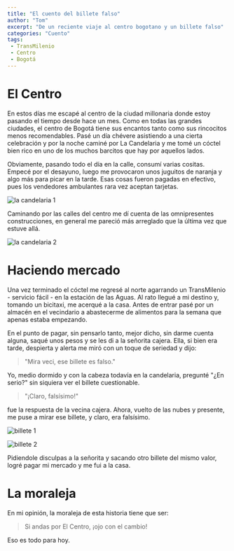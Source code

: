 ```yaml
---
title: "El cuento del billete falso"
author: "Tom"
excerpt: "De un reciente viaje al centro bogotano y un billete falso"
categories: "Cuento"
tags: 
 - TransMilenio
 - Centro
 - Bogotá
---
```


# El Centro

En estos días me escapé al centro de la ciudad millonaria donde estoy pasando el tiempo desde hace un mes. Como en todas las grandes ciudades, el centro de Bogotá tiene sus encantos tanto como sus rincocitos menos recomendables. Pasé un día chévere asistiendo a una cierta celebración y por la noche caminé por La Candelaria y me tomé un cóctel bien rico en uno de los muchos barcitos que hay por aquellos lados.

Obviamente, pasando todo el día en la calle, consumí varias cositas. Empecé por el desayuno, luego me provocaron unos juguitos de naranja y algo más para picar en la tarde. Esas cosas fueron pagadas en efectivo, pues los vendedores ambulantes rara vez aceptan tarjetas.

![la candelaria 1]({{site.url}}/assets/images/posts/lacandelaria1.jpg)

Caminando por las calles del centro me dí cuenta de las omnipresentes construcciones, en general me pareció más arreglado que la última vez que estuve allá. 

![la candelaria 2]({{site.url}}/assets/images/posts/lacandelaria2.jpg)

# Haciendo mercado

Una vez terminado el cóctel me regresé al norte agarrando un TransMilenio - servicio fácil - en la estación de las Aguas. Al rato llegué a mi destino y, tomando un bicitaxi, me acerqué a la casa. Antes de entrar pasé por un almacén en el vecindario a abastecerme de alimentos para la semana que apenas estaba empezando. 

En el punto de pagar, sin pensarlo tanto, mejor dicho, sin darme cuenta alguna, saqué unos pesos y se les di a la señorita cajera. Ella, si bien era tarde, despierta y alerta me miró con un toque de seriedad y dijo: 

> "Mira veci, ese billete es falso."

Yo, medio dormido y con la cabeza todavía en la candelaria, pregunté "¿En serio?" sin siquiera ver el billete cuestionable.

> "¡Claro, falsísimo!" 

fue la respuesta de la vecina cajera. Ahora, vuelto de las nubes y presente, me puse a mirar ese billete, y claro, era falsísimo.

![billete 1]({{site.url}}/assets/images/posts/billete1.jpg)

![billete 2]({{site.url}}/assets/images/posts/billete2.jpg)

Pidiendole disculpas a la señorita y sacando otro billete del mismo valor, logré pagar mi mercado y me fui a la casa.

# La moraleja

En mi opinión, la moraleja de esta historia tiene que ser: 

> Si andas por El Centro, ¡ojo con el cambio!

Eso es todo para hoy.